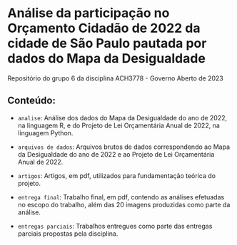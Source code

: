 # Análise da participação no Orçamento Cidadão de 2022 da cidade de São Paulo pautada por dados do Mapa da Desigualdade

Repositório do grupo 6 da disciplina ACH3778 - Governo Aberto de 2023

## Conteúdo:

* `analise`: Análise dos dados do Mapa da Desigualdade do ano de 2022, na linguagem R, e do Projeto de Lei Orçamentária Anual de 2022, na linguagem Python.

* `arquivos de dados`: Arquivos brutos de dados correspondendo ao Mapa da Desigualdade do ano de 2022 e ao Projeto de Lei Orçamentária Anual de 2022.

* `artigos`: Artigos, em pdf, utilizados para fundamentação teórica do projeto.

* `entrega final`: Trabalho final, em pdf, contendo as análises efetuadas no escopo do trabalho, além das 20 imagens produzidas como parte da análise.

* `entregas parciais`: Trabalhos entregues como parte das entregas parciais propostas pela disciplina.
